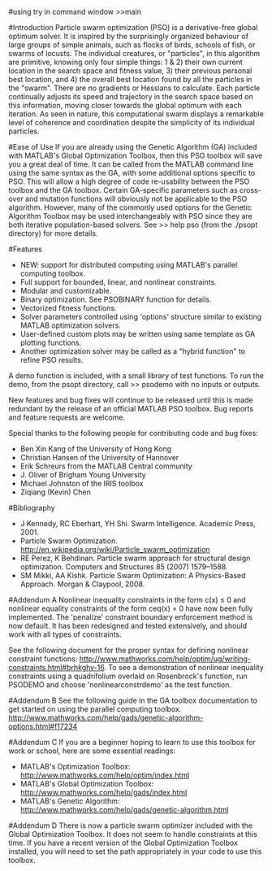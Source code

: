 #using try in command window >>main

#Introduction
Particle swarm optimization (PSO) is a derivative-free global optimum solver. It is inspired by the surprisingly organized behaviour of large groups of simple animals, such as flocks of birds, schools of fish, or swarms of locusts. The individual creatures, or "particles", in this algorithm are primitive, knowing only four simple things: 1 & 2) their own current location in the search space and fitness value, 3) their previous personal best location, and  4) the overall best location found by all the particles in the "swarm". There are no gradients or Hessians to calculate. Each particle continually adjusts its speed and trajectory in the search space based on this information, moving closer towards the global optimum with each iteration. As seen in nature, this computational swarm displays a remarkable level of coherence and coordination despite the simplicity of its individual particles.

#Ease of Use
If you are already using the Genetic Algorithm (GA) included with MATLAB's Global Optimization Toolbox, then this PSO toolbox will save you a great deal of time. It can be called from the MATLAB command line using the same syntax as the GA, with some additional options specific to PSO. This will allow a high degree of code re-usability between the PSO toolbox and the GA toolbox. Certain GA-specific parameters such as cross-over and mutation functions will obviously not be applicable to the PSO algorithm. However, many of the commonly used options for the Genetic Algorithm Toolbox may be used interchangeably with PSO since they are both iterative population-based solvers. See >> help pso (from the ./psopt directory) for more details.

#Features
  * NEW: support for distributed computing using MATLAB's parallel computing toolbox.
  * Full support for bounded, linear, and nonlinear constraints.
  * Modular and customizable.
  * Binary optimization. See PSOBINARY function for details.
  * Vectorized fitness functions.
  * Solver parameters controlled using 'options' structure similar to existing MATLAB optimization solvers.
  * User-defined custom plots may be written using same template as GA plotting functions.
  * Another optimization solver may be called as a "hybrid function" to refine PSO results.

A demo function is included, with a small library of test functions. To run the demo, from the psopt directory, call >> psodemo with no inputs or outputs.

New features and bug fixes will continue to be released until this is made redundant by the release of an official MATLAB PSO toolbox. Bug reports and feature requests are welcome.

Special thanks to the following people for contributing code and bug fixes:
  * Ben Xin Kang of the University of Hong Kong
  * Christian Hansen of the University of Hannover
  * Erik Schreurs from the MATLAB Central community
  * J. Oliver of Brigham Young University
  * Michael Johnston of the IRIS toolbox
  * Ziqiang (Kevin) Chen

#Bibliography
  * J Kennedy, RC Eberhart, YH Shi. Swarm Intelligence. Academic Press, 2001.
  * Particle Swarm Optimization. http://en.wikipedia.org/wiki/Particle_swarm_optimization
  * RE Perez, K Behdinan. Particle swarm approach for structural design optimization. Computers and Structures 85 (2007) 1579–1588.
  * SM Mikki, AA Kishk. Particle Swarm Optimization: A Physics-Based Approach. Morgan & Claypool, 2008.

#Addendum A
Nonlinear inequality constraints in the form c(x) ≤ 0 and nonlinear equality constraints of the form ceq(x) = 0 have now been fully implemented. The 'penalize' constraint boundary enforcement method is now default. It has been redesigned and tested extensively, and should work with all types of constraints.

See the following document for the proper syntax for defining nonlinear constraint functions: http://www.mathworks.com/help/optim/ug/writing-constraints.html#brhkghv-16.
To see a demonstration of nonlinear inequality constraints using a quadrifolium overlaid on Rosenbrock's function, run PSODEMO and choose 'nonlinearconstrdemo' as the test function.

#Addendum B
See the following guide in the GA toolbox documentation to get started on using the parallel computing toolbox.
http://www.mathworks.com/help/gads/genetic-algorithm-options.html#f17234

#Addendum C
If you are a beginner hoping to learn to use this toolbox for work or school, here are some essential readings:
  * MATLAB's Optimization Toolbox: http://www.mathworks.com/help/optim/index.html
  * MATLAB's Global Optimization Toolbox: http://www.mathworks.com/help/gads/index.html
  * MATLAB's Genetic Algorithm: http://www.mathworks.com/help/gads/genetic-algorithm.html

#Addendum D
There is now a particle swarm optimizer included with the Global Optimization Toolbox. It does not seem to handle constraints at this time. If you have a recent version of the Global Optimization Toolbox installed, you will need to set the path appropriately in your code to use this toolbox.
